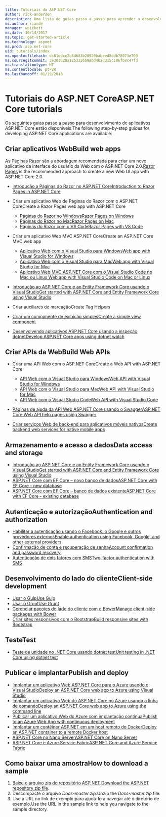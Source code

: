 ```yaml
---
title: Tutoriais do ASP.NET Core
author: rick-anderson
description: Uma lista de guias passo a passo para aprender a desenvolver aplicativos ASP.NET Core.
ms.author: riande
manager: wpickett
ms.date: 10/14/2017
ms.topic: get-started-article
ms.technology: aspnet
ms.prod: asp.net-core
uid: tutorials/index
ms.openlocfilehash: dc81edce2b54683b20520babeed8ddb78073e709
ms.sourcegitcommit: 3e303620a125325bb9abd4b2d315c106fb8c47fd
ms.translationtype: HT
ms.contentlocale: pt-BR
ms.lasthandoff: 01/19/2018
---
```

# <a name="aspnet-core-tutorials"></a><span data-ttu-id="66413-103">Tutoriais do ASP.NET Core</span><span class="sxs-lookup"><span data-stu-id="66413-103">ASP.NET Core tutorials</span></span>

<span data-ttu-id="66413-104">Os seguintes guias passo a passo para desenvolvimento de aplicativos ASP.NET Core estão disponíveis:</span><span class="sxs-lookup"><span data-stu-id="66413-104">The following step-by-step guides for developing ASP.NET Core applications are available:</span></span>

## <a name="build-web-apps"></a><span data-ttu-id="66413-105">Criar aplicativos Web</span><span class="sxs-lookup"><span data-stu-id="66413-105">Build web apps</span></span>

<span data-ttu-id="66413-106">As [Páginas Razor](xref:mvc/razor-pages/index) são a abordagem recomendada para criar um novo aplicativo da interface do usuário da Web com o ASP.NET Core 2.0.</span><span class="sxs-lookup"><span data-stu-id="66413-106">[Razor Pages](xref:mvc/razor-pages/index) is the recommended approach to create a new Web UI app with ASP.NET Core 2.0.</span></span>

* [<span data-ttu-id="66413-107">Introdução a Páginas do Razor no ASP.NET Core</span><span class="sxs-lookup"><span data-stu-id="66413-107">Introduction to Razor Pages in ASP.NET Core</span></span>](xref:mvc/razor-pages/index)
* <span data-ttu-id="66413-108">Criar um aplicativo Web de Páginas do Razor com o ASP.NET Core</span><span class="sxs-lookup"><span data-stu-id="66413-108">Create a Razor Pages web app with ASP.NET Core</span></span>

   * [<span data-ttu-id="66413-109">Páginas do Razor no Windows</span><span class="sxs-lookup"><span data-stu-id="66413-109">Razor Pages on Windows</span></span>](xref:tutorials/razor-pages/index)
   * [<span data-ttu-id="66413-110">Páginas do Razor no Mac</span><span class="sxs-lookup"><span data-stu-id="66413-110">Razor Pages on Mac</span></span>](xref:tutorials/razor-pages-mac/index)
   * [<span data-ttu-id="66413-111">Páginas do Razor com o VS Code</span><span class="sxs-lookup"><span data-stu-id="66413-111">Razor Pages with VS Code</span></span>](xref:tutorials/razor-pages-vsc/index)  

* <span data-ttu-id="66413-112">Criar um aplicativo Web MVC ASP.NET Core</span><span class="sxs-lookup"><span data-stu-id="66413-112">Create an ASP.NET Core MVC web app</span></span>

   * [<span data-ttu-id="66413-113">Aplicativo Web com o Visual Studio para Windows</span><span class="sxs-lookup"><span data-stu-id="66413-113">Web app with Visual Studio for Windows</span></span>](first-mvc-app/index.md)
   * [<span data-ttu-id="66413-114">Aplicativo Web com o Visual Studio para Mac</span><span class="sxs-lookup"><span data-stu-id="66413-114">Web app with Visual Studio for Mac</span></span>](first-mvc-app-mac/index.md)
   * [<span data-ttu-id="66413-115">Aplicativo Web MVC ASP.NET Core com o Visual Studio Code no Mac ou Linux </span><span class="sxs-lookup"><span data-stu-id="66413-115">Web app with Visual Studio Code on Mac or Linux</span></span>](first-mvc-app-xplat/index.md)

* [<span data-ttu-id="66413-116">Introdução ao ASP.NET Core e ao Entity Framework Core usando o Visual Studio</span><span class="sxs-lookup"><span data-stu-id="66413-116">Get started with ASP.NET Core and Entity Framework Core using Visual Studio</span></span>](../data/ef-mvc/index.md)
* [<span data-ttu-id="66413-117">Criar auxiliares de marcação</span><span class="sxs-lookup"><span data-stu-id="66413-117">Create Tag Helpers</span></span>](../mvc/views/tag-helpers/authoring.md)
* [<span data-ttu-id="66413-118">Criar um componente de exibição simples</span><span class="sxs-lookup"><span data-stu-id="66413-118">Create a simple view component</span></span>](../mvc/views/view-components.md#walkthrough-creating-a-simple-view-component)
* [<span data-ttu-id="66413-119">Desenvolvendo aplicativos ASP.NET Core usando a inspeção dotnet</span><span class="sxs-lookup"><span data-stu-id="66413-119">Develop ASP.NET Core apps using dotnet watch</span></span>](dotnet-watch.md)

## <a name="build-web-apis"></a><span data-ttu-id="66413-120">Criar APIs da Web</span><span class="sxs-lookup"><span data-stu-id="66413-120">Build Web APIs</span></span>
* <span data-ttu-id="66413-121">Criar uma API Web com o ASP.NET Core</span><span class="sxs-lookup"><span data-stu-id="66413-121">Create a Web API with ASP.NET Core</span></span>

  * [<span data-ttu-id="66413-122">API Web com o Visual Studio para Windows</span><span class="sxs-lookup"><span data-stu-id="66413-122">Web API with Visual Studio for Windows</span></span>](first-web-api.md)
  * [<span data-ttu-id="66413-123">API Web com o Visual Studio para Mac</span><span class="sxs-lookup"><span data-stu-id="66413-123">Web API with Visual Studio for Mac</span></span>](xref:tutorials/first-web-api-mac)
  * [<span data-ttu-id="66413-124">API Web com o Visual Studio Code</span><span class="sxs-lookup"><span data-stu-id="66413-124">Web API with Visual Studio Code</span></span>](web-api-vsc.md)
  
* [<span data-ttu-id="66413-125">Páginas de ajuda da API Web ASP.NET Core usando o Swagger</span><span class="sxs-lookup"><span data-stu-id="66413-125">ASP.NET Core Web API help pages using Swagger</span></span>](web-api-help-pages-using-swagger.md)
* [<span data-ttu-id="66413-126">Criar serviços Web de back-end para aplicativos móveis nativos</span><span class="sxs-lookup"><span data-stu-id="66413-126">Create backend web services for native mobile apps</span></span>](../mobile/native-mobile-backend.md)

## <a name="data-access-and-storage"></a><span data-ttu-id="66413-127">Armazenamento e acesso a dados</span><span class="sxs-lookup"><span data-stu-id="66413-127">Data access and storage</span></span>
* [<span data-ttu-id="66413-128">Introdução ao ASP.NET Core e ao Entity Framework Core usando o Visual Studio</span><span class="sxs-lookup"><span data-stu-id="66413-128">Get started with ASP.NET Core and Entity Framework Core using Visual Studio</span></span>](../data/ef-mvc/index.md)
* [<span data-ttu-id="66413-129">ASP.NET Core com EF Core – novo banco de dados</span><span class="sxs-lookup"><span data-stu-id="66413-129">ASP.NET Core with EF Core - new database</span></span>](https://docs.microsoft.com/ef/core/get-started/aspnetcore/new-db)
* [<span data-ttu-id="66413-130">ASP.NET Core com EF Core – banco de dados existente</span><span class="sxs-lookup"><span data-stu-id="66413-130">ASP.NET Core with EF Core - existing database</span></span>](https://docs.microsoft.com/ef/core/get-started/aspnetcore/existing-db)

## <a name="authentication-and-authorization"></a><span data-ttu-id="66413-131">Autenticação e autorização</span><span class="sxs-lookup"><span data-stu-id="66413-131">Authentication and authorization</span></span>
* [<span data-ttu-id="66413-132">Habilitar a autenticação usando o Facebook, o Google e outros provedores externos</span><span class="sxs-lookup"><span data-stu-id="66413-132">Enable authentication using Facebook, Google, and other external providers</span></span>](../security/authentication/social/index.md)
* [<span data-ttu-id="66413-133">Confirmação de conta e recuperação de senha</span><span class="sxs-lookup"><span data-stu-id="66413-133">Account confirmation and password recovery</span></span>](../security/authentication/accconfirm.md)
* [<span data-ttu-id="66413-134">Autenticação de dois fatores com SMS</span><span class="sxs-lookup"><span data-stu-id="66413-134">Two-factor authentication with SMS</span></span>](../security/authentication/2fa.md)

## <a name="client-side-development"></a><span data-ttu-id="66413-135">Desenvolvimento do lado do cliente</span><span class="sxs-lookup"><span data-stu-id="66413-135">Client-side development</span></span>
* [<span data-ttu-id="66413-136">Usar o Gulp</span><span class="sxs-lookup"><span data-stu-id="66413-136">Use Gulp</span></span>](../client-side/using-gulp.md)
* [<span data-ttu-id="66413-137">Usar o Grunt</span><span class="sxs-lookup"><span data-stu-id="66413-137">Use Grunt</span></span>](../client-side/using-grunt.md)
* [<span data-ttu-id="66413-138">Gerenciar pacotes do lado do cliente com o Bower</span><span class="sxs-lookup"><span data-stu-id="66413-138">Manage client-side packages with Bower</span></span>](../client-side/bower.md)
* [<span data-ttu-id="66413-139">Criar sites responsivos com o Bootstrap</span><span class="sxs-lookup"><span data-stu-id="66413-139">Build responsive sites with Bootstrap</span></span>](../client-side/bootstrap.md)

## <a name="test"></a><span data-ttu-id="66413-140">Teste</span><span class="sxs-lookup"><span data-stu-id="66413-140">Test</span></span>
* [<span data-ttu-id="66413-141">Teste de unidade no .NET Core usando dotnet test</span><span class="sxs-lookup"><span data-stu-id="66413-141">Unit testing in .NET Core using dotnet test</span></span>](https://docs.microsoft.com/dotnet/articles/core/testing/unit-testing-with-dotnet-test)

## <a name="publish-and-deploy"></a><span data-ttu-id="66413-142">Publicar e implantar</span><span class="sxs-lookup"><span data-stu-id="66413-142">Publish and deploy</span></span>
* [<span data-ttu-id="66413-143">Implantar um aplicativo Web ASP.NET Core para o Azure usando o Visual Studio</span><span class="sxs-lookup"><span data-stu-id="66413-143">Deploy an ASP.NET Core web app to Azure using Visual Studio</span></span>](publish-to-azure-webapp-using-vs.md)
* [<span data-ttu-id="66413-144">Implantar um aplicativo Web do ASP.NET Core no Azure usando a linha de comando</span><span class="sxs-lookup"><span data-stu-id="66413-144">Deploy an ASP.NET Core web app to Azure using the command line</span></span>](publish-to-azure-webapp-using-cli.md)
* [<span data-ttu-id="66413-145">Publicar um aplicativo Web do Azure com implantação contínua</span><span class="sxs-lookup"><span data-stu-id="66413-145">Publish to an Azure Web App with continuous deployment</span></span>](xref:host-and-deploy/azure-apps/azure-continuous-deployment)
* [<span data-ttu-id="66413-146">Implantar um contêiner ASP.NET em um host remoto do Docker</span><span class="sxs-lookup"><span data-stu-id="66413-146">Deploy an ASP.NET container to a remote Docker host</span></span>](https://docs.microsoft.com/azure/vs-azure-tools-docker-hosting-web-apps-in-docker)
* [<span data-ttu-id="66413-147">ASP.NET Core no Nano Server</span><span class="sxs-lookup"><span data-stu-id="66413-147">ASP.NET Core on Nano Server</span></span>](nano-server.md)
* [<span data-ttu-id="66413-148">ASP.NET Core e Azure Service Fabric</span><span class="sxs-lookup"><span data-stu-id="66413-148">ASP.NET Core and Azure Service Fabric</span></span>](https://docs.microsoft.com/azure/service-fabric/service-fabric-add-a-web-frontend)

<a name="download"></a> 
## <a name="how-to-download-a-sample"></a><span data-ttu-id="66413-149">Como baixar uma amostra</span><span class="sxs-lookup"><span data-stu-id="66413-149">How to download a sample</span></span>
1. <span data-ttu-id="66413-150">[Baixe o arquivo zip do repositório ASP.NET](https://codeload.github.com/aspnet/Docs/zip/master).</span><span class="sxs-lookup"><span data-stu-id="66413-150">[Download the ASP.NET repository zip file](https://codeload.github.com/aspnet/Docs/zip/master).</span></span>
1. <span data-ttu-id="66413-151">Descompacte o arquivo *Docs-master.zip*.</span><span class="sxs-lookup"><span data-stu-id="66413-151">Unzip the *Docs-master.zip* file.</span></span>
1. <span data-ttu-id="66413-152">Use a URL no link de exemplo para ajudá-lo a navegar até o diretório de exemplo.</span><span class="sxs-lookup"><span data-stu-id="66413-152">Use the URL in the sample link to help you navigate to the sample directory.</span></span> 
